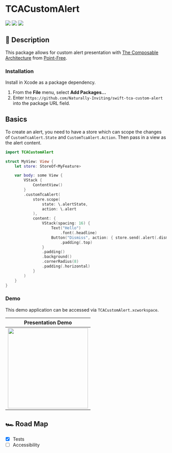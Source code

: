 # TCACustomAlert

[![](https://img.shields.io/endpoint?url=https%3A%2F%2Fswiftpackageindex.com%2Fapi%2Fpackages%2FNaturally-Inviting%2FTCACustomAlert%2Fbadge%3Ftype%3Dswift-versions)](https://swiftpackageindex.com/Naturally-Inviting/TCACustomAlert)
[![](https://img.shields.io/endpoint?url=https%3A%2F%2Fswiftpackageindex.com%2Fapi%2Fpackages%2Fnaturally-inviting%2FTCACustomAlert%2Fbadge%3Ftype%3Dplatforms)](https://swiftpackageindex.com/Naturally-Inviting/TCACustomAlert)
![](https://img.shields.io/badge/coverage-98%25-brightgreen)

## 📝 Description

This package allows for custom alert presentation with [The Composable Architecture](https://github.com/pointfreeco/swift-composable-architecture) from [Point-Free](https://www.pointfree.co).

### Installation

Install in Xcode as a package dependency.

1. From the **File** menu, select **Add Packages...**
2. Enter `https://github.com/Naturally-Inviting/swift-tca-custom-alert` into the package URL field.

## Basics

To create an alert, you need to have a store which can scope the changes of `CustomTcaAlert.State` and `CustomTcaAlert.Action`. Then pass in a view as the alert content.

```swift
import TCACustomAlert

struct MyView: View {
    let store: StoreOf<MyFeature>

    var body: some View {
        VStack {
            ContentView()
        }
        .customTcaAlert(
            store.scope(
                state: \.alertState,
                action: \.alert
            ),
            content: {
                VStack(spacing: 16) {
                    Text("Hello")
                        .font(.headline)
                    Button("Dismiss", action: { store.send(.alert(.dismiss)) })
                        .padding(.top)
                }
                .padding()
                .background()
                .cornerRadius(8)
                .padding(.horizontal)
            }
        )
    }
}
```

### Demo

This demo application can be accessed via `TCACustomAlert.xcworkspace`.

|         Presentation Demo         |
| :-------------------------------: |
| <img src="Demo.gif" width="250"/> |

## 🏎️ Road Map

- [x] Tests
- [ ] Accessibility
